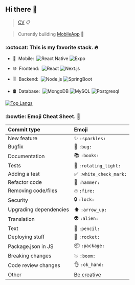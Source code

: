 
## Hi there 👋

> [CV](https://github.com/stalynAlejandro/stalynAlejandro/blob/main/StalynAlejandro.pdf) :clipboard:

> Currently building [MobileApp](https://github.com/TutoryOrg/JWTrivial) :iphone:

### :octocat: This is my favorite stack. 🔥

- 📱 &nbsp;Mobile:&nbsp;
  ![React Native](https://img.shields.io/badge/-React%20Native-0A1A2F?style=flat&logo=React&logoColor=00d8fd)
  ![Expo](https://img.shields.io/badge/-Expo-0A1A2F?style=flat&logo=Expo&logoColor=FFF)
<!--   ![Java](https://img.shields.io/badge/-Java-0A1A2F?style=flat&logo=Java&logoColor=FFF) -->
<!--   ![Kotlin](https://img.shields.io/badge/-Kotlin-0A1A2F?style=flat&logo=Kotlin) -->
<!--   ![Ionic](https://img.shields.io/badge/-Ionic-0A1A2F?style=flat&logo=Ionic) -->
- 🌐 &nbsp;Frontend:&nbsp;
  ![React](https://img.shields.io/badge/-React-0A1A2F?style=flat&logo=react)
  ![Next.js](https://img.shields.io/badge/-Next.js-0A1A2F?style=flat&logo=next.js)
<!--   ![JavaScript](https://img.shields.io/badge/-JavaScript-0A1A2F?style=flat&logo=javascript) -->
<!--   ![StyledComponents](https://img.shields.io/badge/-StyledComponents-0A1A2F?style=flat&logo=styled-components&logoColor=fff) -->
- 🗄 &nbsp;Backend:&nbsp;
  ![Node.js](https://img.shields.io/badge/-Node.js-0A1A2F?style=flat&logo=node.js)
  ![SpringBoot](https://img.shields.io/badge/-SpringBoot-brightgreen)
<!--   ![Laravel](https://img.shields.io/badge/-Laravel-0A1A2F?style=flat&logo=laravel) -->
<!--   ![Symfony](https://img.shields.io/badge/-Symfony-0A1A2F?style=flat&logo=symfony) -->
- 🛢 &nbsp;Database:&nbsp;
  ![MongoDB](https://img.shields.io/badge/-MongoDB-0A1A2F?style=flat&logo=mongodb)
  ![MySQL](https://img.shields.io/badge/-MySQL-0A1A2F?style=flat&logo=mysql&logoColor=00d8fd)
  ![Postgresql](https://img.shields.io/badge/-Postgresql-0A1A2F?style=flat&logo=postgresql)
<!--   ![Redis](https://img.shields.io/badge/-Redis-0A1A2F?style=flat&logo=redis) -->
<!--   ![RethinkDB](https://img.shields.io/badge/-RethinkDB-0A1A2F?style=flat&logo=rethinkdb) -->
<!-- - ⚙️ &nbsp;VCS: &nbsp; -->
<!--   ![Git](https://img.shields.io/badge/-Git-0A1A2F?style=flat&logo=git) -->
<!--   ![GitHub](https://img.shields.io/badge/-GitHub-0A1A2F?style=flat&logo=github) -->
<!--   ![Gitlab](https://img.shields.io/badge/-Gitlab-0A1A2F?style=flat&logo=gitlab) -->
<!--   ![Markdown](https://img.shields.io/badge/-Markdown-0A1A2F?style=flat&logo=markdown) -->
<!-- - 🔧 &nbsp;IDE's:&nbsp; -->
<!--   ![Visual Studio Code](https://img.shields.io/badge/-Visual%20Studio%20Code-0A1A2F?style=flat&logo=visual-studio-code&logoColor=007ACC) -->
<!--   ![Android Studio](https://img.shields.io/badge/-Android%20Studio%20Code-0A1A2F?style=flat&logo=android-studio) -->
<!--   ![Vim](https://img.shields.io/badge/-Vim-0A1A2F?style=flat&logo=vim&logoColor=007ACC) -->


<!-- - 🖥 &nbsp;Design:&nbsp; -->
<!--   ![AdobeXD](https://img.shields.io/badge/-AdobeXD-0A1A2F?style=flat&logo=adobe-xd) -->
<!--   ![Framer](https://img.shields.io/badge/-Framer-0A1A2F?style=flat&logo=framer) -->
<!--   ![Figma](https://img.shields.io/badge/-Figma-0A1A2F?style=flat&logo=figma) -->


[![Top Langs](https://github-readme-stats.vercel.app/api/top-langs/?username=stalynAlejandro&layout=compact&&theme=radical)](https://github.com/stalynAlejandro/github-readme-stats)



### :bowtie: Emoji Cheat Sheet. :rocket:



|   Commit type              | Emoji                                         |
|:---------------------------|:----------------------------------------------|
| New feature                | :sparkles: `:sparkles:`                       |
| Bugfix                     | :bug: `:bug:`                                 |
| Documentation              | :books: `:books:`                             |
| Tests                      | :rotating_light: `:rotating_light:`           |
| Adding a test              | :white_check_mark: `:white_check_mark:`       |
| Refactor code              | :hammer: `:hammer:`                           |
| Removing code/files        | :fire: `:fire:`                               |
| Security                   | :lock: `:lock:`                               |
| Upgrading dependencies     | :arrow_up: `:arrow_up:`                       |
| Translation                | :alien: `:alien:`                             |
| Text                       | :pencil: `:pencil:`                           |
| Deploying stuff            | :rocket: `:rocket:`                           |
| Package.json in JS         | :package: `:package:`                         |
| Breaking changes           | :boom: `:boom:`                               |
| Code review changes        | :ok_hand: `:ok_hand:`                         |
| Other                      | [Be creative](https://www.emoji-cheat-sheet.com/)  |


<!--
**stalynAlejandro/stalynAlejandro** is a ✨ _special_ ✨ repository because its `README.md` (this file) appears on your GitHub profile.

Here are some ideas to get you started:

- 🔭 I’m currently working on ...
- 🌱 I’m currently learning ...
- 👯 I’m looking to collaborate on ...
- 🤔 I’m looking for help with ...
- 💬 Ask me about ...
- 📫 How to reach me: ...
- 😄 Pronouns: ...
- ⚡ Fun fact: ...
-->





